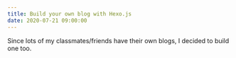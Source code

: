 ```yaml
---
title: Build your own blog with Hexo.js
date: 2020-07-21 09:00:00
---
```


Since lots of my classmates/friends have their own blogs, I decided to build one too.


